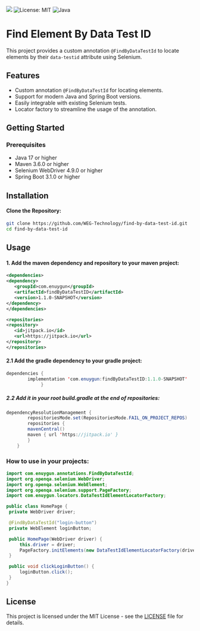 ![](https://bugbug-homepage.s3.eu-central-1.amazonaws.com/data_testid_attributes_e8b2ed17fe.png)
![License: MIT](https://img.shields.io/badge/license-MIT-blue.svg)
![Java](https://img.shields.io/badge/Java-17+-blue)
# Find Element By Data Test ID

This project provides a custom annotation `@FindByDataTestId` to locate elements by their `data-testid` attribute using Selenium.

## Features

- Custom annotation `@FindByDataTestId` for locating elements.
- Support for modern Java and Spring Boot versions.
- Easily integrable with existing Selenium tests.
- Locator factory to streamline the usage of the annotation.

## Getting Started

### Prerequisites

- Java 17 or higher
- Maven 3.6.0 or higher
- Selenium WebDriver 4.9.0 or higher
- Spring Boot 3.1.0 or higher

## Installation
#### Clone the Repository:

   ```sh
   git clone https://github.com/WEG-Technology/find-by-data-test-id.git
   cd find-by-data-test-id
```

## Usage

#### 1. Add the maven dependency and repository to your maven project:

```xml
<dependencies>
<dependency>
   <groupId>com.enuygun</groupId>
   <artifactId>findByDataTestID</artifactId>
   <version>1.1.0-SNAPSHOT</version>
</dependency>
</dependencies>
```
```xml
<repositories>
<repository>
   <id>jitpack.io</id>
   <url>https://jitpack.io</url>
</repository>
</repositories>

```

#### 2.1 Add the gradle dependency to your gradle project:

``` java
dependencies {
        implementation 'com.enuygun:findByDataTestID:1.1.0-SNAPSHOT'
             }
```
      
##### 2.2 Add it in your root build.gradle at the end of repositories:

``` java
dependencyResolutionManagement {
        repositoriesMode.set(RepositoriesMode.FAIL_ON_PROJECT_REPOS)
        repositories {
        mavenCentral()
        maven { url 'https://jitpack.io' }
        }
    }
```

### How to use in your projects:

   ``` java
import com.enuygun.annotations.FindByDataTestId;
import org.openqa.selenium.WebDriver;
import org.openqa.selenium.WebElement;
import org.openqa.selenium.support.PageFactory;
import com.enuygun.locators.DataTestIdElementLocatorFactory;

public class HomePage {
    private WebDriver driver;

    @FindByDataTestId("login-button")
    private WebElement loginButton;

    public HomePage(WebDriver driver) {
        this.driver = driver;
        PageFactory.initElements(new DataTestIdElementLocatorFactory(driver), this);
    }

    public void clickLoginButton() {
        loginButton.click();
    }
}
   ```

## License

This project is licensed under the MIT License - see the [LICENSE](LICENSE) file for details.